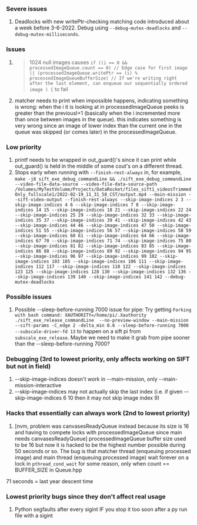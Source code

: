 ### Severe issues

1. Deadlocks with new writePtr-checking matching code introduced about a week before 3-6-2022. Debug using `--debug-mutex-deadlocks` and `--debug-mutex-milliseconds`.

### Issues

1. >1024 null images causes ```if ((i == 0 && processedImageQueue.count == 0) // Edge case for first image
        || (processedImageQueue.writePtr == (i) % processedImageQueueBufferSize) // If we're writing right after the last element, can enqueue our sequentially ordered image
        ) {``` to fail
2. matcher needs to print when impossible happens, indicating something is wrong: when the i it is looking at in processedImageQueue peeks is greater than the previousI+1 (basically when the i incremented more than once between images in the queue). this indicates something is very wrong since an image of lower index than the current one in the queue was skipped (or comes later) in the processedImageQueue.

### Low priority

1. printf needs to be wrapped in out_guard()'s since it can print while out_guard() is held in the middle of some cout's on a different thread.
2. Stops early when running with `--finish-rest-always` in, for example, `make -j8 sift_exe_debug_commandLine && ./sift_exe_debug_commandLine --video-file-data-source --video-file-data-source-path /Volumes/MyTestVolume/Projects/DataRocket/files_sift1_videosTrimmedOnly_fullscale1/2022-02-19_11_31_58_CST/output.mp4 --main-mission --sift-video-output --finish-rest-always --skip-image-indices 2 3 --skip-image-indices 4 6 --skip-image-indices 7 8 --skip-image-indices 14 15 --skip-image-indices 18 21 --skip-image-indices 22 24 --skip-image-indices 25 29 --skip-image-indices 32 33 --skip-image-indices 35 37 --skip-image-indices 39 41 --skip-image-indices 42 43 --skip-image-indices 44 46 --skip-image-indices 47 50 --skip-image-indices 51 55 --skip-image-indices 56 57 --skip-image-indices 58 59 --skip-image-indices 60 61 --skip-image-indices 64 66 --skip-image-indices 67 70 --skip-image-indices 71 74 --skip-image-indices 75 80 --skip-image-indices 81 82 --skip-image-indices 83 85 --skip-image-indices 86 88 --skip-image-indices 89 92 --skip-image-indices 94 95 --skip-image-indices 96 97 --skip-image-indices 99 102 --skip-image-indices 103 105 --skip-image-indices 106 111 --skip-image-indices 112 117 --skip-image-indices 118 122 --skip-image-indices 123 125 --skip-image-indices 128 130 --skip-image-indices 132 136 --skip-image-indices 139 140 --skip-image-indices 141 142 --debug-mutex-deadlocks`

### Possible issues

1. Possible --sleep-before-running 7000 issue for pipe: Try getting `Forking with bash command: XAUTHORITY=/home/pi/.Xauthority ./sift_exe_release_commandLine  --no-preview-window --main-mission --sift-params -C_edge 2 -delta_min 0.6 --sleep-before-running 7000 --subscale-driver-fd 13` to happen on a sift pi from `subscale_exe_release`. Maybe we need to make it grab from pipe sooner than the --sleep-before-running 7000?

### Debugging (3rd to lowest priority, only affects working on SIFT but not in field)

1. --skip-image-indices doesn't work in --main-mission, only --main-mission-interactive
2. --skip-image-indices may not actually skip the last index (i.e. if given  --skip-image-indices 6 10 then it may not skip image index 9)

### Hacks that essentially can always work (2nd to lowest priority)

1. [nvm, problem was canvasesReadyQueue instead because its size is 16 and having to compete locks with processedImageQueue since main needs canvasesReadyQueue] processedImageQueue buffer size used to be 16 but now it is hacked to be the highest number possible during 50 seconds or so. The bug is that matcher thread (enqueuing processed image) and main thread (enqueuing processed image) wait forever on a lock in `pthread_cond_wait` for some reason, only when count == BUFFER_SIZE in Queue.hpp

71 seconds = last year descent time

### Lowest priority bugs since they don't affect real usage

1. Python segfaults after every sigint IF you stop it too soon after a py run file with a sigint
